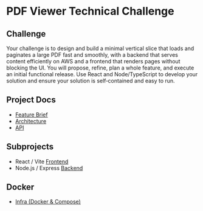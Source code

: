 # PDF Viewer Technical Challenge

## Challenge

Your challenge is to design and build a minimal vertical slice that loads and paginates a large PDF fast and smoothly, with a backend that serves content efficiently on AWS and a frontend that renders pages without blocking the UI. You will propose, refine, plan a whole feature, and execute an initial functional release. Use React and Node/TypeScript to develop your solution and ensure your solution is self‑contained and easy to run.

## Project Docs

- [Feature Brief](docs/feature-brief.md)
- [Architecture](backend/docs/architecture.md)
- [API](backend/docs/api.md)

## Subprojects

- React / Vite [Frontend](frontend/)
- Node.js / Express [Backend](backend/)

## Docker

- [Infra (Docker & Compose)](infra/README.md)
